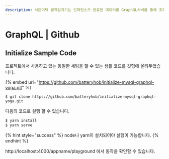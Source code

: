 ```yaml
---
description: 서든어택 월핵탐지기는 인퍼런스가 완료된 데이터를 GraphQL서버를 통해 조회합니다.
---
```


# GraphQL | Github

## Initialize Sample Code

프로젝트에서 사용하고 있는 동일한 세팅을 할 수 있는 샘플 코드를 깃헙에 올려두었습니다.

{% embed url="https://github.com/batteryhob/initialize-mysql-graphql-yoga.git" %}

```
$ git clone https://github.com/batteryhob/initialize-mysql-graphql-yoga.git
```

다음의 코드로 실행 할 수 있습니다.

```bash
$ yarn install
$ yarn serve
```

{% hint style="success" %}
node나 yarn이  설치되어야 실행이 가능합니다.
{% endhint %}

http://localhost:4000/appname/playground 에서 동작을 확인할 수 있습니다.
